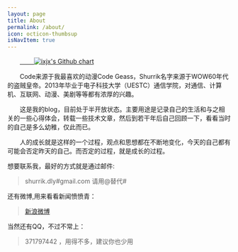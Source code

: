 ```yaml
---
layout: page
title: About
permalink: /about/
icon: octicon-thumbsup
isNavItem: true
---
```

　　<a href="https://github.com/ixjx" target="_blank">
　　<img src="https://ghchart.rshah.org/ixjx" alt="ixjx's Github chart" /></a>

　　Code来源于我最喜欢的动漫Code Geass，Shurrik名字来源于WOW60年代的盗贼皇帝。2013年毕业于电子科技大学（UESTC）通信学院，对通信、计算机、互联网、动漫、美剧等等都有浓厚的兴趣。

　　这是我的blog，目前处于半开放状态。主要用途是记录自己的生活和与之相关的一些心得体会，转载一些技术文章，然后到若干年后自己回顾一下，看看当时的自己是多么幼稚，仅此而已。

　　人的成长就是这样的一个过程，观点和思想都在不断地变化，今天的自己都有可能会否定昨天的自己。而否定的过程，就是成长的过程。

想要联系我，最好的方式就是通过邮件:
> shurrik.dly#gmail.com 请用@替代#

还有微博,用来看看新闻愤愤青：
> [新浪微博](http://weibo.com/codeshurrik)

当然还有QQ，不过不常上：
> 371797442 ，用得不多，建议你也少用